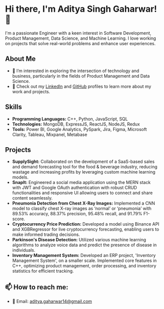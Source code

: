 # Hi there, I'm Aditya Singh Gaharwar! 👋

I'm a passionate Engineer with a keen interest in Software Development, Product Management, Data Science, and Machine Learning. I love working on projects that solve real-world problems and enhance user experiences.

## About Me
- 👀 I’m interested in exploring the intersection of technology and business, particularly in the fields of Product Management and Data Science.
- 💼 Check out my [LinkedIn](https://www.linkedin.com/in/aditya-singh-gaharwar-509000213/) and [GitHub](https://github.com/ASG0007) profiles to learn more about my work and projects.

## Skills
- **Programming Languages:** C++, Python, JavaScript, SQL
- **Technologies:** MongoDB, ExpressJS, ReactJS, NodeJS, Redux
- **Tools:** Power BI, Google Analytics, PySpark, Jira, Figma, Microsoft Clarity, Tableau, Mixpanel, Metabase

## Projects
- **SupplySight:** Collaborated on the development of a SaaS-based sales and demand forecasting tool for the food & beverage industry, reducing wastage and increasing profits by leveraging custom machine learning models.
- **SnapIt:** Engineered a social media application using the MERN stack with JWT and Google OAuth authentication with robust CRUD functionalities and responsive UI allowing users to connect and share content seamlessly.
- **Pneumonia Detection from Chest X-Ray Images:** Implemented a CNN model to classify chest X-ray images as ‘normal’ or ‘pneumonia’ with 89.53% accuracy, 88.37%
precision, 95.48% recall, and 91.79% F1-score.
- **Cryptocurrency Price Prediction:** Developed a model using Binance API and XGBRegressor for live cryptocurrency forecasting, enabling users to make informed trading decisions.
- **Parkinson's Disease Detection:** Utilized various machine learning algorithms to analyze voice data and predict the presence of disease in individuals.
- **Inventory Management System:** Developed an ERP project, 'Inventory Management System', on a smaller scale. Implemented core features in C++, optimizing product management, order processing, and inventory statistics for efficient tracking.

## 📫 How to reach me:
- 📧 Email: aditya.gaharwar14@gmail.com


